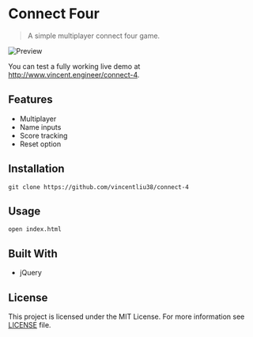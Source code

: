 # Connect Four
>A simple multiplayer connect four game.

![Preview](http://www.vincent.engineer/assets/images/connect4.gif)

You can test a fully working live demo at http://www.vincent.engineer/connect-4.

## Features
- Multiplayer
- Name inputs
- Score tracking
- Reset option

## Installation
```git clone https://github.com/vincentliu38/connect-4```

## Usage
```open index.html```

## Built With
- jQuery

## License
This project is licensed under the MIT License. For more information see [LICENSE](https://github.com/vincentliu38/connect-4/blob/gh-pages/LICENSE) file.
